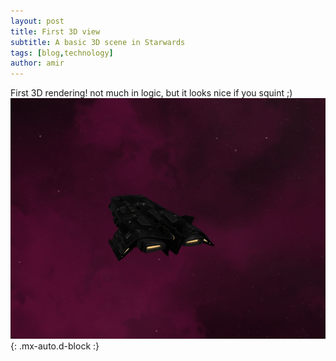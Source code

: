 ```yaml
---
layout: post
title: First 3D view
subtitle: A basic 3D scene in Starwards
tags: [blog,technology]
author: amir
---
```

First 3D rendering! not much in logic, but it looks nice if you squint ;)
![First 3D](/assets/img/first-3d.png){: .mx-auto.d-block :}
